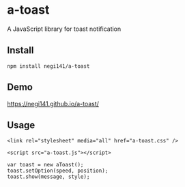# a-toast

A JavaScript library for toast notification

## Install
``npm install negi141/a-toast``

## Demo
https://negi141.github.io/a-toast/

## Usage
```
<link rel="stylesheet" media="all" href="a-toast.css" />

<script src="a-toast.js"></script>
```

```
var toast = new aToast();
toast.setOption(speed, position);
toast.show(message, style);
```
